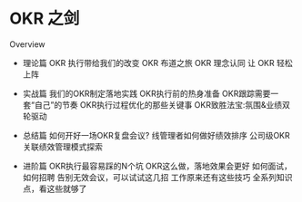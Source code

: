 # OKR 之剑

Overview

- 理论篇
OKR 执行带给我们的改变
OKR 布道之旅
OKR 理念认同
让 OKR 轻松上阵

- 实战篇
我们的OKR制定落地实践
OKR执行前的热身准备
OKR跟踪需要一套“自己”的节奏
OKR执行过程优化的那些关键事
OKR致胜法宝:氛围&业绩双轮驱动

- 总结篇
如何开好一场OKR复盘会议?
线管理者如何做好绩效排序
公司级OKR关联绩效管理模式探索

- 进阶篇
OKR执行最容易踩的N个坑
OKR这么做，落地效果会更好
如何面试，如何招聘
告别无效会议，可以试试这几招
工作原来还有这些技巧
全系列知识点，看这些就够了
